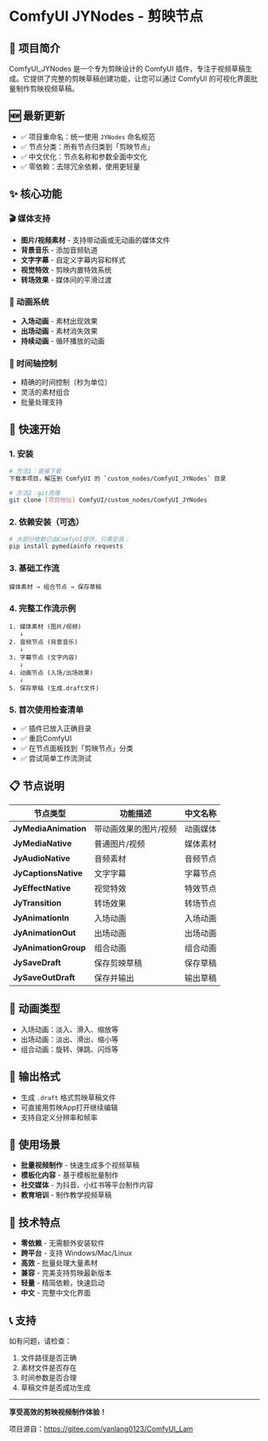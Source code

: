# ComfyUI JYNodes - 剪映节点

## 🎯 项目简介
ComfyUI_JYNodes 是一个专为剪映设计的 ComfyUI 插件，专注于视频草稿生成。它提供了完整的剪映草稿创建功能，让您可以通过 ComfyUI 的可视化界面批量制作剪映视频草稿。

## 🆕 最新更新
- ✅ 项目重命名：统一使用 `JYNodes` 命名规范
- ✅ 节点分类：所有节点归类到「剪映节点」
- ✅ 中文优化：节点名称和参数全面中文化
- ✅ 零依赖：去除冗余依赖，使用更轻量

## ✨ 核心功能

### 🎬 媒体支持
- **图片/视频素材** - 支持带动画或无动画的媒体文件
- **背景音乐** - 添加音频轨道
- **文字字幕** - 自定义字幕内容和样式
- **视觉特效** - 剪映内置特效系统
- **转场效果** - 媒体间的平滑过渡

### 🎨 动画系统
- **入场动画** - 素材出现效果
- **出场动画** - 素材消失效果
- **持续动画** - 循环播放的动画

### 📝 时间轴控制
- 精确的时间控制（秒为单位）
- 灵活的素材组合
- 批量处理支持

## 🚀 快速开始

### 1. 安装
```bash
# 方法1：直接下载
下载本项目，解压到 ComfyUI 的 `custom_nodes/ComfyUI_JYNodes` 目录

# 方法2：git克隆
git clone [项目地址] ComfyUI/custom_nodes/ComfyUI_JYNodes
```

### 2. 依赖安装（可选）
```bash
# 大部分依赖已由ComfyUI提供，只需安装：
pip install pymediainfo requests
```

### 3. 基础工作流
```
媒体素材 → 组合节点 → 保存草稿
```

### 4. 完整工作流示例
```
1. 媒体素材 (图片/视频)
   ↓
2. 音频节点 (背景音乐)
   ↓  
3. 字幕节点 (文字内容)
   ↓
4. 动画节点 (入场/出场效果)
   ↓
5. 保存草稿 (生成.draft文件)
```

### 5. 首次使用检查清单
- ✅ 插件已放入正确目录
- ✅ 重启ComfyUI
- ✅ 在节点面板找到「剪映节点」分类
- ✅ 尝试简单工作流测试

## 📋 节点说明

| 节点类型 | 功能描述 | 中文名称 |
|---------|----------|----------|
| **JyMediaAnimation** | 带动画效果的图片/视频 | 动画媒体 |
| **JyMediaNative** | 普通图片/视频 | 媒体素材 |
| **JyAudioNative** | 音频素材 | 音频节点 |
| **JyCaptionsNative** | 文字字幕 | 字幕节点 |
| **JyEffectNative** | 视觉特效 | 特效节点 |
| **JyTransition** | 转场效果 | 转场节点 |
| **JyAnimationIn** | 入场动画 | 入场动画 |
| **JyAnimationOut** | 出场动画 | 出场动画 |
| **JyAnimationGroup** | 组合动画 | 组合动画 |
| **JySaveDraft** | 保存剪映草稿 | 保存草稿 |
| **JySaveOutDraft** | 保存并输出 | 输出草稿 |

## 🎨 动画类型
- 入场动画：淡入、滑入、缩放等
- 出场动画：淡出、滑出、缩小等  
- 组合动画：旋转、弹跳、闪烁等

## 💾 输出格式
- 生成 `.draft` 格式剪映草稿文件
- 可直接用剪映App打开继续编辑
- 支持自定义分辨率和帧率

## 🎯 使用场景
- **批量视频制作** - 快速生成多个视频草稿
- **模板化内容** - 基于模板批量制作
- **社交媒体** - 为抖音、小红书等平台制作内容
- **教育培训** - 制作教学视频草稿

## 🔧 技术特点
- **零依赖** - 无需额外安装软件
- **跨平台** - 支持 Windows/Mac/Linux
- **高效** - 批量处理大量素材
- **兼容** - 完美支持剪映最新版本
- **轻量** - 精简依赖，快速启动
- **中文** - 完整中文化界面

## 📞 支持
如有问题，请检查：
1. 文件路径是否正确
2. 素材文件是否存在
3. 时间参数是否合理
4. 草稿文件是否成功生成

---
**享受高效的剪映视频制作体验！**

项目源自：https://gitee.com/yanlang0123/ComfyUI_Lam